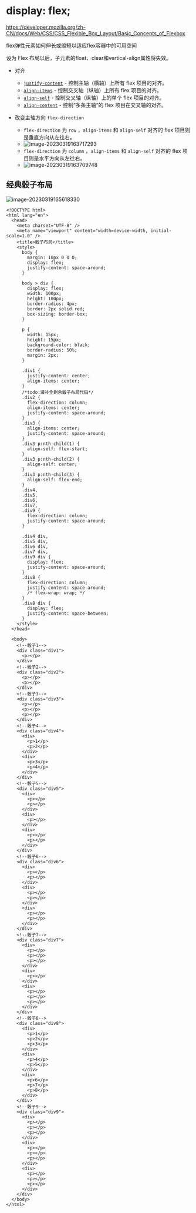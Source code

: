 # display: flex;

https://developer.mozilla.org/zh-CN/docs/Web/CSS/CSS_Flexible_Box_Layout/Basic_Concepts_of_Flexbox

flex弹性元素如何伸长或缩短以适应flex容器中的可用空间

设为 Flex 布局以后，子元素的float、clear和vertical-align属性将失效。

- 对齐
  - [`justify-content`](https://developer.mozilla.org/zh-CN/docs/Web/CSS/justify-content) - 控制主轴（横轴）上所有 flex 项目的对齐。
  - [`align-items`](https://developer.mozilla.org/zh-CN/docs/Web/CSS/align-items) - 控制交叉轴（纵轴）上所有 flex 项目的对齐。
  - [`align-self`](https://developer.mozilla.org/zh-CN/docs/Web/CSS/align-self) - 控制交叉轴（纵轴）上的单个 flex 项目的对齐。
  - [`align-content`](https://developer.mozilla.org/zh-CN/docs/Web/CSS/align-content) - 控制“多条主轴”的 flex 项目在交叉轴的对齐。

- 改变主轴方向  `flex-direction`
  - `flex-direction` 为 `row` ，`align-items` 和 `align-self` 对齐的 flex 项目则是垂直方向从左往右。
  - ![image-20230319163717293](img/弹性布局Flex.assets/image-20230319163717293.png)
  - `flex-direction` 为 `column` ，`align-items` 和 `align-self` 对齐的 flex 项目则是水平方向从左往右。
  - ![image-20230319163709748](img/弹性布局Flex.assets/image-20230319163709748.png)


## 经典骰子布局

![image-20230319165618330](img/弹性布局Flex.assets/image-20230319165618330.png)

```
<!DOCTYPE html>
<html lang="en">
  <head>
    <meta charset="UTF-8" />
    <meta name="viewport" content="width=device-width, initial-scale=1.0" />
    <title>骰子布局</title>
    <style>
      body {
        margin: 10px 0 0 0;
        display: flex;
        justify-content: space-around;
      }

      body > div {
        display: flex;
        width: 100px;
        height: 100px;
        border-radius: 4px;
        border: 2px solid red;
        box-sizing: border-box;
      }

      p {
        width: 15px;
        height: 15px;
        background-color: black;
        border-radius: 50%;
        margin: 2px;
      }

      .div1 {
        justify-content: center;
        align-items: center;
      }
      /*todo:请补全剩余骰子布局代码*/
      .div2 {
        flex-direction: column;
        align-items: center;
        justify-content: space-around;
      }
      .div3 {
        align-items: center;
        justify-content: space-around;
      }
      .div3 p:nth-child(1) {
        align-self: flex-start;
      }
      .div3 p:nth-child(2) {
        align-self: center;
      }
      .div3 p:nth-child(3) {
        align-self: flex-end;
      }
      .div4,
      .div5,
      .div6,
      .div7,
      .div9 {
        flex-direction: column;
        justify-content: space-around;
      }

      .div4 div,
      .div5 div,
      .div6 div,
      .div7 div,
      .div9 div {
        display: flex;
        justify-content: space-around;
      }
      .div8 {
        flex-direction: column;
        justify-content: space-around;
        /* flex-wrap: wrap; */
      }
      .div8 div {
        display: flex;
        justify-content: space-between;
      }
    </style>
  </head>

  <body>
    <!--骰子1-->
    <div class="div1">
      <p></p>
    </div>
    <!--骰子2-->
    <div class="div2">
      <p></p>
      <p></p>
    </div>
    <!--骰子3-->
    <div class="div3">
      <p></p>
      <p></p>
      <p></p>
    </div>
    <!--骰子4-->
    <div class="div4">
      <div>
        <p>1</p>
        <p>2</p>
      </div>
      <div>
        <p>3</p>
        <p>4</p>
      </div>
    </div>
    <!--骰子5-->
    <div class="div5">
      <div>
        <p></p>
        <p></p>
      </div>
      <div>
        <p></p>
      </div>
      <div>
        <p></p>
        <p></p>
      </div>
    </div>
    <!--骰子6-->
    <div class="div6">
      <div>
        <p></p>
        <p></p>
      </div>
      <div>
        <p></p>
        <p></p>
      </div>
      <div>
        <p></p>
        <p></p>
      </div>
    </div>
    <!--骰子7-->
    <div class="div7">
      <div>
        <p></p>
        <p></p>
        <p></p>
      </div>
      <div>
        <p></p>
      </div>
      <div>
        <p></p>
        <p></p>
        <p></p>
      </div>
    </div>
    <!--骰子8-->
    <div class="div8">
      <div>
        <p>1</p>
        <p>2</p>
        <p>3</p>
      </div>
      <div>
        <p>4</p>
        <p>5</p>
      </div>
      <div>
        <p>6</p>
        <p>7</p>
        <p>8</p>
      </div>
    </div>
    <!--骰子9-->
    <div class="div9">
      <div>
        <p></p>
        <p></p>
        <p></p>
      </div>
      <div>
        <p></p>
        <p></p>
        <p></p>
      </div>
      <div>
        <p></p>
        <p></p>
        <p></p>
      </div>
    </div>
  </body>
</html>

```



